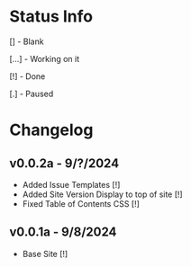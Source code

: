 # Status Info
[] - Blank

[...] - Working on it

[!] - Done

[.] - Paused

# Changelog

## v0.0.2a - 9/?/2024
  - Added Issue Templates [!]
  - Added Site Version Display to top of site [!]
  - Fixed Table of Contents CSS [!]
  
## v0.0.1a - 9/8/2024
  - Base Site [!]
